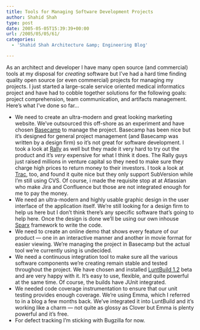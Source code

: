 ```yaml
---
title: Tools for Managing Software Development Projects
author: Shahid Shah
type: post
date: 2005-05-05T15:39:39+00:00
url: /2005/05/05/61/
categories:
  - 'Shahid Shah Architecture &amp; Engineering Blog'

---
```

As an architect and developer I have many open source (and commercial) tools at my disposal for _creating_ software but I&#8217;ve had a hard time finding quality open source (or even commercial) projects for managing my projects. I just started a large-scale service oriented medical informatics project and have had to cobble together solutions for the following goals: project comprehension, team communication, and artifacts management. Here&#8217;s what I&#8217;ve done so far&#8230;

  * We need to create an ultra-modern and great looking marketing website. We&#8217;ve outsourced this off-shore as an experiment and have chosen [Basecamp][1] to manage the project. Basecamp has been nice but it&#8217;s designed for general project management (and Basecamp was written by a design firm) so it&#8217;s not great for software development. I took a look at [Rally][2] as well but they made it very hard to try out the product and it&#8217;s _very_ expensive for what I think it does. The Rally guys just raised millions in venture capital so they need to make sure they charge high prices to return money to their investors. I took a look at [Trac][3], too, and found it quite nice but they only support SubVersion while I&#8217;m still using CVS. Of course, i made the requisite stop at at Atlassian who make Jira and Confluence but those are not integrated enough for me to pay the money.
  * We need an ultra-modern and highly usable graphic design in the user interface of the application itself. We&#8217;re still looking for a design firm to help us here but I don&#8217;t think there&#8217;s any specific software that&#8217;s going to help here. Once the design is done we&#8217;ll be using our own inhouse [Sparx][4] framework to write the code.
  * We need to create an online demo that shows every feature of our product &#8212; one in an interactive manner and another in movie format for easier viewing. We&#8217;re managing the project in Basecamp but the actual tool we&#8217;re currently using is undecided. 
  * We need a continuous integration tool to make sure all the various software components we&#8217;re creating remain stable and tested throughout the project. We have chosen and installed [LuntBuild 1.2][5] beta and are very happy with it. It&#8217;s easy to use, flexible, and quite powerful at the same time. Of course, the builds have JUnit integrated.
  * We needed code coverage instrumentation to ensure that our unit testing provides enough coverage. We&#8217;re using Emma, which I referred to in a blog a few months back. We&#8217;ve integrated it into LuntBuild and it&#8217;s working like a charm &#8212; not quite as glossy as Clover but Emma is plenty powerful and it&#8217;s free.
  * For defect tracking I&#8217;m sticking with Bugzilla for now.

 [1]: http://www.basecamphq.com
 [2]: http://www.rallydev.com/
 [3]: http://projects.edgewall.com/trac/
 [4]: http://www.netspective.com
 [5]: http://luntbuild.sourceforge.net/